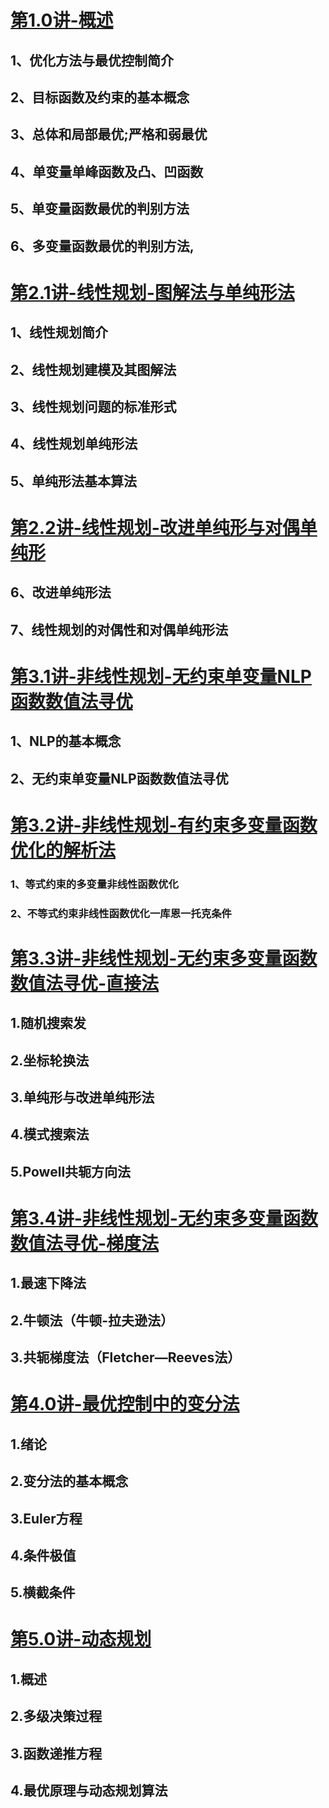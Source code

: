 # [第1.0讲-概述](./Course_Slides/第1.0讲-概述.pdf)
## 1、优化方法与最优控制简介
## 2、目标函数及约束的基本概念 
## 3、总体和局部最优;严格和弱最优
## 4、单变量单峰函数及凸、凹函数
## 5、单变量函数最优的判别方法
## 6、多变量函数最优的判别方法,
# [第2.1讲-线性规划-图解法与单纯形法](./Course_Slides/第2.1讲-线性规划-图解法与单纯形法.pdf)
## 1、线性规划简介
## 2、线性规划建模及其图解法
## 3、线性规划问题的标准形式
## 4、线性规划单纯形法
## 5、单纯形法基本算法
# [第2.2讲-线性规划-改进单纯形与对偶单纯形](./Course_Slides/第2.2讲-线性规划-改进单纯形与对偶单纯形.pdf)
## 6、改进单纯形法
## 7、线性规划的对偶性和对偶单纯形法
# [第3.1讲-非线性规划-无约束单变量NLP函数数值法寻优](./Course_Slides/第3.1讲-非线性规划-无约束单变量NLP函数数值法寻优.pdf)
## 1、NLP的基本概念
## 2、无约束单变量NLP函数数值法寻优
# [第3.2讲-非线性规划-有约束多变量函数优化的解析法](./Course_Slides/第3.2讲-非线性规划-有约束多变量函数优化的解析法.pdf)
### 1、等式约束的多变量非线性函数优化
### 2、不等式约束非线性函数优化一库恩一托克条件
# [第3.3讲-非线性规划-无约束多变量函数数值法寻优-直接法](./Course_Slides/第3.3讲-非线性规划-无约束多变量函数数值法寻优-直接法.pdf)
## 1.随机搜索发
## 2.坐标轮换法
## 3.单纯形与改进单纯形法
## 4.模式搜索法
## 5.Powell共轭方向法
# [第3.4讲-非线性规划-无约束多变量函数数值法寻优-梯度法](./Course_Slides/第3.4讲-非线性规划-无约束多变量函数数值法寻优-梯度法.pdf)
## 1.最速下降法
## 2.牛顿法（牛顿-拉夫逊法）
## 3.共轭梯度法（Fletcher—Reeves法）
# [第4.0讲-最优控制中的变分法](./Course_Slides/第4.0讲-最优控制中的变分法.pdf)
## 1.绪论
## 2.变分法的基本概念
## 3.Euler方程
## 4.条件极值
## 5.横截条件
# [第5.0讲-动态规划](./Course_Slides/第5.0讲-动态规划.pdf)
## 1.概述
## 2.多级决策过程
## 3.函数递推方程
## 4.最优原理与动态规划算法

